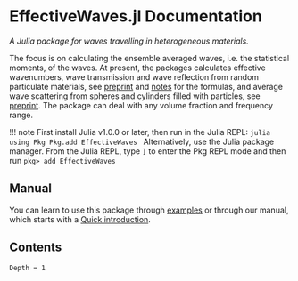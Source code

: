 # EffectiveWaves.jl Documentation

*A Julia package for waves travelling in heterogeneous materials.*

The focus is on calculating the ensemble averaged waves, i.e. the statistical moments, of the waves. At present, the packages calculates effective wavenumbers, wave transmission and wave reflection from random particulate materials, see [preprint](https://arxiv.org/abs/1712.05427) and [notes](theory/WavesInMultiSpecies.pdf) for the formulas, and average wave scattering from spheres and cylinders filled with particles, see [preprint](https://arxiv.org/abs/2010.00934). The package can deal with any volume fraction and frequency range.

!!! note
    First install Julia v1.0.0 or later, then run in the Julia REPL:
    ```julia
    using Pkg
    Pkg.add EffectiveWaves
    ```
    Alternatively, use the Julia package manager.
    From the Julia REPL, type `]` to enter the Pkg REPL mode and then run
    ```
    pkg> add EffectiveWaves
    ```


## Manual

You can learn to use this package through [examples](examples/README.md) or through our manual, which starts with a [Quick introduction](@ref).

## Contents
```@contents
Depth = 1
```
